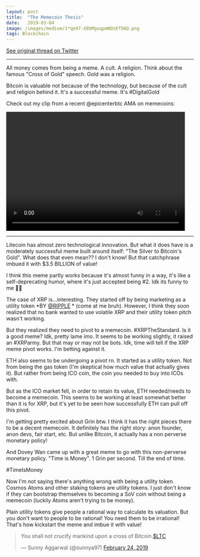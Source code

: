 ```yaml
---
layout:	post
title:	"The Memecoin Thesis"
date:	2019-03-04
image: /images/medium/1*qe97-X8bMgxqpmNOzEf56Q.png
tags: Blockchain
---
```


[See original thread on Twitter](https://twitter.com/sunnya97/status/1104189251221184513)

---

All money comes from being a meme.  A cult.  A religion.  Think about the famous "Cross of Gold" speech.  Gold was a religion.

Bitcoin is valuable not because of the technology, but because of the cult and religion behind it.  It's a successful meme.  It's #DigitalGold

Check out my clip from a recent @epicenterbtc AMA on memecoins:

<video width="480" height="320" controls="controls">
  <source src="https://video.twimg.com/ext_tw_video/1087739204409278464/pu/vid/1280x720/_pkcKofH6XIiMPaW.mp4" type="video/mp4">
</video>


---


Litecoin has almost zero technological innovation. But what it does have is a moderately successful meme built around itself: "The Silver to Bitcoin's Gold".  What does that even mean??  I don't know!  But that catchphrase imbued it with $3.5 BILLION of value!

I think this meme partly works because it's almost funny in a way, it's like a self-deprecating humor, where it's just accepted being #2. Idk its funny to me 🤷‍♂️

The case of XRP is...interesting.  They started off by being marketing as a utility token *BY 
[@RIPPLE](https://twitter.com/Ripple) * (come at me bruh).  However, I think they soon realized that no bank wanted to use volatile XRP and their utility token pitch wasn't working.

But they realized they need to pivot to a memecoin. #XRPTheStandard.  Is it a good meme?  Idk, pretty lame imo.  It seems to be working slightly, it raised an #XRParmy.  But that may or may not be bots.  Idk, time will tell if the XRP meme pivot works. I'm betting against it.

ETH also seems to be undergoing a pivot rn. It started as a utility token. Not from being the gas token (I'm skeptical how much value that actually gives it). But rather from being ICO coin, the coin you needed to buy into ICOs with.

But as the ICO market fell, in order to retain its value, ETH needed/needs to become a memecoin.  This seems to be working at least somewhat better than it is for XRP, but it's yet to be seen how successfully ETH can pull off this pivot.

I'm getting pretty excited about Grin btw.  I think it has the right pieces there to be a decent memecoin. It definitely has the right story: anon founder, anon devs, fair start, etc.  But unlike Bitcoin, it actually has a non perverse monetary policy!

And Dovey Wan came up with a great meme to go with this non-perverse monetary policy. "Time is Money".  1 Grin per second.  Till the end of time.

#TimeIsMoney

Now I'm not saying there's anything wrong with being a utility token. Cosmos Atoms and other staking tokens are utility tokens. I just don't know if they can bootstrap themselves to becoming a SoV coin without being a memecoin (luckily Atoms aren't trying to be money).

Plain utility tokens give people a rational way to calculate its valuation.  But you don't want to people to be rational!  You need them to be irrational!  That's how kickstart the meme and imbue it with value!


<blockquote class="twitter-tweet tw-align-center" data-theme="light"><p lang="en" dir="ltr">You shall not crucify mankind upon a cross of Bitcoin.<a href="https://twitter.com/search?q=%24LTC&amp;src=ctag&amp;ref_src=twsrc%5Etfw">$LTC</a></p>&mdash; Sunny Aggarwal (@sunnya97) <a href="https://twitter.com/sunnya97/status/1099753206576406528?ref_src=twsrc%5Etfw">February 24, 2019</a></blockquote> <script async src="https://platform.twitter.com/widgets.js" charset="utf-8"></script>